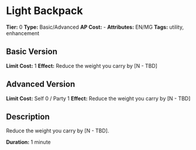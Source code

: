 # Light Backpack

**Tier:** 0
**Type:** Basic/Advanced
**AP Cost:** -
**Attributes:** EN/MG
**Tags:** utility, enhancement

## Basic Version
**Limit Cost:** 1
**Effect:** Reduce the weight you carry by [N - TBD]

## Advanced Version
**Limit Cost:** Self 0 / Party 1
**Effect:** Reduce the weight you carry by [N - TBD]

## Description
Reduce the weight you carry by [N - TBD].

**Duration:** 1 minute